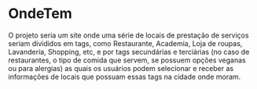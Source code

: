 # **OndeTem**

  O projeto seria um site onde uma série de locais de prestação de serviços seriam divididos em tags, como Restaurante, Academia, Loja de roupas, Lavanderia, Shopping, etc, e por tags secundárias e terciárias (no caso de restaurantes, o tipo de comida que servem, se possuem opções veganas ou para alergias) as quais os usuários podem selecionar e receber as informações de locais que possuam essas tags na cidade onde moram.
